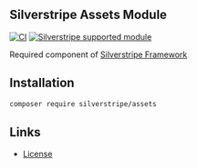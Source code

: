 ## Silverstripe Assets Module

[![CI](https://github.com/silverstripe/silverstripe-assets/actions/workflows/ci.yml/badge.svg)](https://github.com/silverstripe/silverstripe-assets/actions/workflows/ci.yml)
[![Silverstripe supported module](https://img.shields.io/badge/silverstripe-supported-0071C4.svg)](https://www.silverstripe.org/software/addons/silverstripe-commercially-supported-module-list/)

Required component of [Silverstripe Framework](https://github.com/silverstripe/silverstripe-framework)

## Installation

```sh
composer require silverstripe/assets
```

## Links ##

 * [License](./LICENSE)
